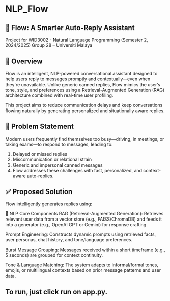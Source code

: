 # NLP_Flow

## 💬 Flow: A Smarter Auto-Reply Assistant
Project for WID3002 - Natural Language Programming (Semester 2, 2024/2025)
Group 28 – Universiti Malaya

## 📌 Overview
Flow is an intelligent, NLP-powered conversational assistant designed to help users reply to messages promptly and contextually—even when they're unavailable. Unlike generic canned replies, Flow mimics the user’s tone, style, and preferences using a Retrieval-Augmented Generation (RAG) architecture combined with real-time user profiling.

This project aims to reduce communication delays and keep conversations flowing naturally by generating personalized and situationally aware replies.

## 🚩 Problem Statement
Modern users frequently find themselves too busy—driving, in meetings, or taking exams—to respond to messages, leading to:

1. Delayed or missed replies
2. Miscommunication or relational strain
3. Generic and impersonal canned messages
4. Flow addresses these challenges with fast, personalized, and context-aware auto-replies.

## ✅ Proposed Solution
Flow intelligently generates replies using:

🔹 NLP Core Components
RAG (Retrieval-Augmented Generation):
Retrieves relevant user data from a vector store (e.g., FAISS/ChromaDB) and feeds it into a generator (e.g., OpenAI GPT or Gemini) for response crafting.

Prompt Engineering:
Constructs dynamic prompts using retrieved facts, user personas, chat history, and tone/language preferences.

Burst Message Grouping:
Messages received within a short timeframe (e.g., 5 seconds) are grouped for context continuity.

Tone & Language Matching:
The system adapts to informal/formal tones, emojis, or multilingual contexts based on prior message patterns and user data.


## To run, just click run on app.py.
